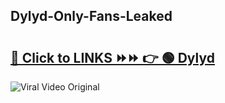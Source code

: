 
 ## Dylyd-Only-Fans-Leaked

# <h2><a href="https://clipsfans.com/Dylyd&ref=git">🔗 Click to LINKS ⏩⏩ 👉 🟢 Dylyd </a></h2>

<a href="https://clipsfans.com/Dylyd&ref=git" rel="nofollow" data-target="animated-image.originalLink"><img src="https://i.ibb.co.com/xMMVF88/686577567.gif" alt="Viral Video Original" style="max-width: 100%; display: inline-block;" data-target="animated-image.originalImage"></a>
